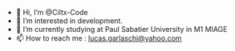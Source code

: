 - 👋 Hi, I’m @Ciltx-Code
- 👀 I’m interested in development.
- 🌱 I’m currently studying at Paul Sabatier University in M1 MIAGE
- 📫 How to reach me : lucas.garlaschi@yahoo.com

<!---
Ciltx-Code/Ciltx-Code is a ✨ special ✨ repository because its `README.md` (this file) appears on your GitHub profile.
You can click the Preview link to take a look at your changes.
--->
